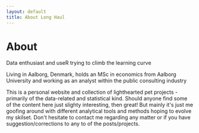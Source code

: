 ```yaml
---
layout: default
title: About Long Haul
---
```


<div class="post">
	<h1 class="pageTitle">About</h1>
<p class="intro">Data enthusiast and useR trying to climb the learning curve</p>
	<p>Living in Aalborg, Denmark, holds an MSc in economics from Aalborg University and working as an analyst within the public consulting industry</p>
<p>This is a personal website and collection of lighthearted pet projects - primarily of the data-related and statistical kind. Should anyone find some of the content here just slighty interesting, then great! But mainly it's just me goofing around with different analytical tools and methods hoping to evolve my skilset. Don't hesitate to contact me regarding any matter or if you have suggestion/corrections to any to of the posts/projects.</p>

</div>
